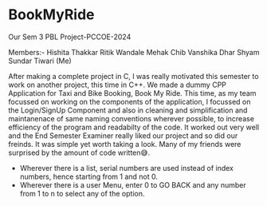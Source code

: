 # BookMyRide

Our Sem 3 PBL Project-PCCOE-2024

Members:-
Hishita Thakkar
Ritik Wandale
Mehak Chib
Vanshika Dhar
Shyam Sundar Tiwari (Me)

After making a complete project in C, I was really motivated this semester to work on another project, this time in C++. We made a dummy CPP Application for Taxi and Bike Booking, Book My Ride. This time, as my team focussed on working on the components of the application, I focussed on the Login/SignUp Component and also in cleaning and simplification and maintanenace of same naming conventions wherever possible, to increase efficiency of the program and readabilty of the code. It worked out very well and the End Semester Examiner really liked our project and so did our freinds. It was simple yet worth taking a look. Many of my friends were surprised by the amount of code written😅.

-   Wherever there is a list, serial numbers are used instead of index numbers, hence starting from 1 and not 0.
-   Wherever there is a user Menu, enter 0 to GO BACK and any number from 1 to n to select any of the option.
